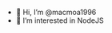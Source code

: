 - 👋 Hi, I’m @macmoa1996
- 👀 I’m interested in NodeJS

<!---
macmoa1996/macmoa1996 is a ✨ special ✨ repository because its `README.md` (this file) appears on your GitHub profile.
You can click the Preview link to take a look at your changes.
--->
